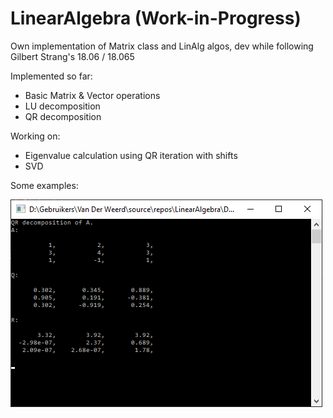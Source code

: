 # LinearAlgebra (Work-in-Progress)
Own implementation of Matrix class and LinAlg algos, dev while following Gilbert Strang's 18.06 / 18.065

Implemented so far:
* Basic Matrix & Vector operations
* LU decomposition
* QR decomposition

Working on:
* Eigenvalue calculation using QR iteration with shifts
* SVD

Some examples:

![QR example](LinearAlgebra_QRscreenshot.png)
